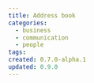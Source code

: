 ```yaml
---
title: Address book
categories:
  - business
  - communication
  - people
tags:
created: 0.7.0-alpha.1
updated: 0.9.0
---
```

